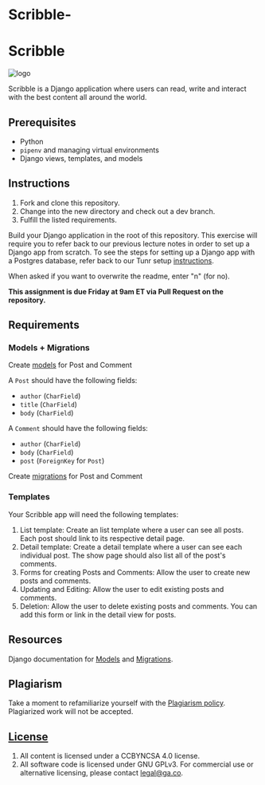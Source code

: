 # Scribble-

# Scribble

![logo](https://dl.dropboxusercontent.com/s/8frf8rblw6pnpds/hipsterlogogenerator_1438007087793.png?dl=0)

Scribble is a Django application where users can read, write and interact with
the best content all around the world.

## Prerequisites

* Python
* `pipenv` and managing virtual environments
* Django views, templates, and models

## Instructions

1. Fork and clone this repository.
1. Change into the new directory and check out a dev branch.
1. Fulfill the listed requirements.

Build your Django application in the root of this repository. This exercise will require you to refer back to our previous lecture notes in order to set up a Django app from scratch. To see the steps for setting up a Django app with a Postgres database, refer back to our Tunr setup [instructions](https://git.generalassemb.ly/SEIR-32221/django-installation). 

When asked if you want to overwrite the readme, enter "n" (for no).

**This assignment is due Friday at 9am ET via Pull Request on the repository.**

## Requirements

### Models + Migrations

Create
[models](https://git.generalassemb.ly/SEIR-32221/django-models#models-10-min--040)
for Post and Comment

A `Post` should have the following fields:

* `author` (`CharField`)
* `title`  (`CharField`)
* `body` (`CharField`)

A `Comment` should have the following fields:

* `author` (`CharField`)
* `body` (`CharField`)
* `post` (`ForeignKey` for `Post`)

Create
[migrations](https://git.generalassemb.ly/SEIR-32221/django-models#migrations-10-min--050)
for Post and Comment

### Templates

Your Scribble app will need the following templates:

1. List template: Create an list template where a user can see all posts. Each
   post should link to its respective detail page.
2. Detail template: Create a detail template where a user can see each
   individual post. The show page should also list all of the post's comments.
3. Forms for creating Posts and Comments: Allow the user to create new posts and
   comments.
4. Updating and Editing: Allow the user to edit existing posts and comments.
5. Deletion: Allow the user to delete existing posts and comments.  You can add
   this form or link in the detail view for posts.

## Resources
Django documentation for [Models](https://docs.djangoproject.com/en/2.1/topics/db/models/) and [Migrations](https://docs.djangoproject.com/en/2.1/topics/migrations/). 

## Plagiarism

Take a moment to refamiliarize yourself with the [Plagiarism policy](https://git.generalassemb.ly/DC-WDI/Administrative/blob/master/plagiarism.md). Plagiarized work will not be accepted.

## [License](LICENSE)

1.  All content is licensed under a CC­BY­NC­SA 4.0 license.
1.  All software code is licensed under GNU GPLv3. For commercial use or
    alternative licensing, please contact legal@ga.co.
